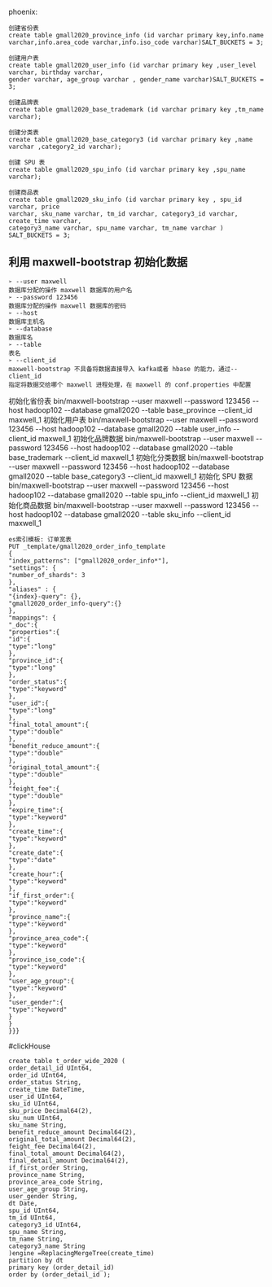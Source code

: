 phoenix:
```
创建省份表
create table gmall2020_province_info (id varchar primary key,info.name
varchar,info.area_code varchar,info.iso_code varchar)SALT_BUCKETS = 3;
```

```
创建用户表
create table gmall2020_user_info (id varchar primary key ,user_level varchar, birthday varchar,
gender varchar, age_group varchar , gender_name varchar)SALT_BUCKETS = 3;
```

```
创建品牌表
create table gmall2020_base_trademark (id varchar primary key ,tm_name varchar);
```

```
创建分类表
create table gmall2020_base_category3 (id varchar primary key ,name
varchar ,category2_id varchar);
```

```
创建 SPU 表
create table gmall2020_spu_info (id varchar primary key ,spu_name varchar);
```


```
创建商品表
create table gmall2020_sku_info (id varchar primary key , spu_id varchar, price
varchar, sku_name varchar, tm_id varchar, category3_id varchar, create_time varchar,
category3_name varchar, spu_name varchar, tm_name varchar ) SALT_BUCKETS = 3;
```
## 利用 maxwell-bootstrap 初始化数据
```
➢ --user maxwell
数据库分配的操作 maxwell 数据库的用户名
➢ --password 123456
数据库分配的操作 maxwell 数据库的密码
➢ --host
数据库主机名
➢ --database
数据库名
➢ --table
表名
➢ --client_id
maxwell-bootstrap 不具备将数据直接导入 kafka或者 hbase 的能力，通过--client_id
指定将数据交给哪个 maxwell 进程处理，在 maxwell 的 conf.properties 中配置
```
初始化省份表
bin/maxwell-bootstrap --user maxwell --password 123456 --host hadoop102 --database gmall2020 --table base_province --client_id maxwell_1
初始化用户表
bin/maxwell-bootstrap --user maxwell --password 123456 --host hadoop102 --database gmall2020 --table user_info --client_id maxwell_1
初始化品牌数据
bin/maxwell-bootstrap --user maxwell --password 123456 --host hadoop102 --database gmall2020 --table base_trademark --client_id maxwell_1
初始化分类数据
bin/maxwell-bootstrap --user maxwell --password 123456 --host hadoop102 --database gmall2020 --table base_category3 --client_id maxwell_1
初始化 SPU 数据
bin/maxwell-bootstrap --user maxwell --password 123456 --host hadoop102 --database gmall2020 --table spu_info --client_id maxwell_1
初始化商品数据
bin/maxwell-bootstrap --user maxwell --password 123456 --host hadoop102 --database gmall2020 --table sku_info --client_id maxwell_1
```
es索引模板: 订单宽表
PUT _template/gmall2020_order_info_template
{
"index_patterns": ["gmall2020_order_info*"],
"settings": {
"number_of_shards": 3
},
"aliases" : {
"{index}-query": {},
"gmall2020_order_info-query":{}
},
"mappings": {
"_doc":{
"properties":{
"id":{
"type":"long"
},
"province_id":{
"type":"long"
},
"order_status":{
"type":"keyword"
},
"user_id":{
"type":"long"
},
"final_total_amount":{
"type":"double"
},
"benefit_reduce_amount":{
"type":"double"
},
"original_total_amount":{
"type":"double"
},
"feight_fee":{
"type":"double"
},
"expire_time":{
"type":"keyword"
},
"create_time":{
"type":"keyword"
},
"create_date":{
"type":"date"
},
"create_hour":{
"type":"keyword"
},
"if_first_order":{
"type":"keyword"
},
"province_name":{
"type":"keyword"
},
"province_area_code":{
"type":"keyword"
},
"province_iso_code":{
"type":"keyword"
},
"user_age_group":{
"type":"keyword"
},
"user_gender":{
"type":"keyword"
}
}
}}}
```

#clickHouse
```
create table t_order_wide_2020 (
order_detail_id UInt64,
order_id UInt64,
order_status String,
create_time DateTime,
user_id UInt64,
sku_id UInt64,
sku_price Decimal64(2),
sku_num UInt64,
sku_name String,
benefit_reduce_amount Decimal64(2),
original_total_amount Decimal64(2),
feight_fee Decimal64(2),
final_total_amount Decimal64(2),
final_detail_amount Decimal64(2),
if_first_order String,
province_name String,
province_area_code String,
user_age_group String,
user_gender String,
dt Date,
spu_id UInt64,
tm_id UInt64,
category3_id UInt64,
spu_name String,
tm_name String,
category3_name String
)engine =ReplacingMergeTree(create_time)
partition by dt
primary key (order_detail_id)
order by (order_detail_id );
```